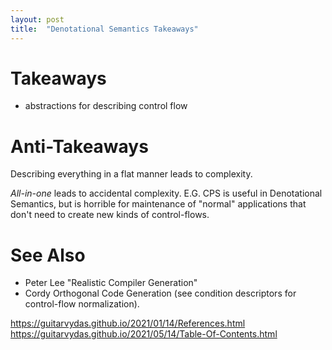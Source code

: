 ```yaml
---
layout: post
title:  "Denotational Semantics Takeaways"
---
```

# Takeaways
- abstractions for describing control flow

# Anti-Takeaways
Describing everything in a flat manner leads to complexity.

_All-in-one_ leads to accidental complexity. E.G. CPS is useful in Denotational Semantics, but is horrible for maintenance of "normal" applications that don't need to create new kinds of control-flows.

# See Also
- Peter Lee "Realistic Compiler Generation"
- Cordy Orthogonal Code Generation (see condition descriptors for control-flow normalization).

https://guitarvydas.github.io/2021/01/14/References.html
https://guitarvydas.github.io/2021/05/14/Table-Of-Contents.html


<script src="https://utteranc.es/client.js" 
        repo="guitarvydas/guitarvydas.github.io" 
        issue-term="pathname" 
        theme="github-light" 
        crossorigin="anonymous" 
        async> 
</script> 
